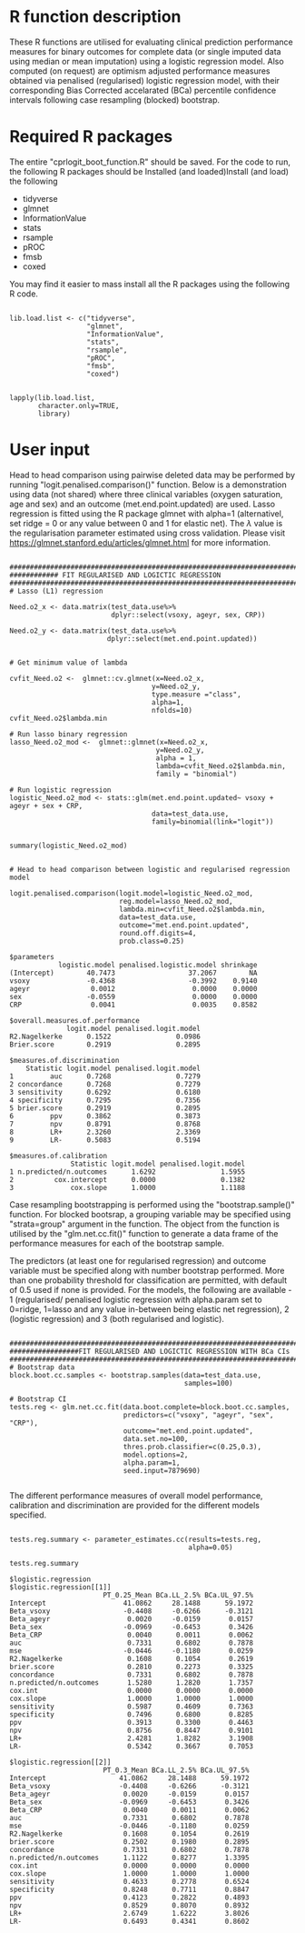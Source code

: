# R function description
These R functions are utilised for evaluating clinical prediction performance measures for binary outcomes for complete data (or single imputed data using median or mean imputation) using a logistic regression model. Also computed (on request) are optimism adjusted performance measures obtained via penalised (regularised) logistic regression model, with their corresponding Bias Corrected accelarated (BCa) percentile confidence intervals following case resampling (blocked) bootstrap.


# Required R packages
The entire "cprlogit_boot_function.R" should be saved. For the code to run, the following R packages should be Installed (and loaded)Install (and load) the following
 
 * tidyverse
 * glmnet
 * InformationValue
 * stats
 * rsample
 * pROC
 * fmsb
 * coxed
 
 You may find it easier to mass install all the R packages using the following R code.

```{r eval = FALSE, echo = FALSE}

lib.load.list <- c("tidyverse",
                   "glmnet",
                   "InformationValue",
                   "stats",
                   "rsample",
                   "pROC",
                   "fmsb",
                   "coxed")


lapply(lib.load.list,
       character.only=TRUE,
       library)
```

 
# User input

Head to head comparison using pairwise deleted data may be performed by running "logit.penalised.comparison()" function. Below is a demonstration using data (not shared) where three clinical variables (oxygen saturation, age and sex) and an outcome (met.end.point.updated) are used. Lasso regression is fitted using the R package glmnet  with alpha=1 (alternativel, set ridge = 0 or  any value between 0 and 1 for elastic net). The $\lambda$ value is the regularisation parameter estimated using cross validation. Please visit https://glmnet.stanford.edu/articles/glmnet.html for more information.

```{r eval = FALSE, echo = FALSE}

################################################################################
############ FIT REGULARISED AND LOGICTIC REGRESSION
################################################################################
# Lasso (L1) regression

Need.o2_x <- data.matrix(test_data.use%>%
                         dplyr::select(vsoxy, ageyr, sex, CRP))

Need.o2_y <- data.matrix(test_data.use%>%
                        dplyr::select(met.end.point.updated))


# Get minimum value of lambda

cvfit_Need.o2 <-  glmnet::cv.glmnet(x=Need.o2_x,
                                   y=Need.o2_y,
                                   type.measure ="class",
                                   alpha=1,
                                   nfolds=10)
cvfit_Need.o2$lambda.min

# Run lasso binary regression
lasso_Need.o2_mod <-  glmnet::glmnet(x=Need.o2_x,
                                    y=Need.o2_y,
                                    alpha = 1, 
                                    lambda=cvfit_Need.o2$lambda.min,
                                    family = "binomial")

# Run logistic regression
logistic_Need.o2_mod <- stats::glm(met.end.point.updated~ vsoxy + ageyr + sex + CRP,
                                   data=test_data.use,
                                   family=binomial(link="logit")) 


summary(logistic_Need.o2_mod)


# Head to head comparison between logistic and regularised regression model

logit.penalised.comparison(logit.model=logistic_Need.o2_mod,
                           reg.model=lasso_Need.o2_mod,
                           lambda.min=cvfit_Need.o2$lambda.min,
                           data=test_data.use,
                           outcome="met.end.point.updated",
                           round.off.digits=4,
                           prob.class=0.25)

$parameters
            logistic.model penalised.logistic.model shrinkage
(Intercept)        40.7473                  37.2067        NA
vsoxy              -0.4368                  -0.3992    0.9140
ageyr               0.0012                   0.0000    0.0000
sex                -0.0559                   0.0000    0.0000
CRP                 0.0041                   0.0035    0.8582

$overall.measures.of.performance
              logit.model penalised.logit.model
R2.Nagelkerke      0.1522                0.0986
Brier.score        0.2919                0.2895

$measures.of.discrimination
    Statistic logit.model penalised.logit.model
1         auc      0.7268                0.7279
2 concordance      0.7268                0.7279
3 sensitivity      0.6292                0.6180
4 specificity      0.7295                0.7356
5 brier.score      0.2919                0.2895
6         ppv      0.3862                0.3873
7         npv      0.8791                0.8768
8         LR+      2.3260                2.3369
9         LR-      0.5083                0.5194

$measures.of.calibration
               Statistic logit.model penalised.logit.model
1 n.predicted/n.outcomes      1.6292                1.5955
2          cox.intercept      0.0000                0.1382
3              cox.slope      1.0000                1.1188

```
Case resampling bootstrapping is performed using the "bootstrap.sample()" function. For blocked bootsrap, a grouping variable may be specified using "strata=group" argument in the function. The object from the function is utilised by the "glm.net.cc.fit()" function to generate a data frame of the performance measures for each of the bootstrap sample.  
 
The predictors (at least one for regularised regression) and outcome variable must be specified along with number bootstrap performed. More than one probability threshold for classification are permitted, with default of 0.5 used if none is provided. For the models, the following are available - 1 (regularised/ penalised logistic regression with alpha.param set to 0=ridge,  1=lasso and any value in-between being elastic net regression), 2 (logistic regression) and 3 (both regularised and logistic).

```{r eval = FALSE, echo = FALSE}

################################################################################
#################FIT REGULARISED AND LOGICTIC REGRESSION WITH BCa CIs
################################################################################
# Bootstrap data
block.boot.cc.samples <- bootstrap.samples(data=test_data.use,
                                           samples=100)

# Bootstrap CI
tests.reg <- glm.net.cc.fit(data.boot.complete=block.boot.cc.samples,
                            predictors=c("vsoxy", "ageyr", "sex", "CRP"),
                            outcome="met.end.point.updated",
                            data.set.no=100,
                            thres.prob.classifier=c(0.25,0.3),
                            model.options=2,
                            alpha.param=1,
                            seed.input=7879690)
                            
```

The different performance measures of overall model performance, calibration and discrimination are provided for the different models specified.

```{r eval = FALSE, echo = FALSE}

tests.reg.summary <- parameter_estimates.cc(results=tests.reg,
                                            alpha=0.05)

tests.reg.summary

$logistic.regression
$logistic.regression[[1]]
                       PT_0.25_Mean BCa.LL_2.5% BCa.UL_97.5%
Intercept                   41.0862     28.1488      59.1972
Beta_vsoxy                  -0.4408     -0.6266      -0.3121
Beta_ageyr                   0.0020     -0.0159       0.0157
Beta_sex                    -0.0969     -0.6453       0.3426
Beta_CRP                     0.0040      0.0011       0.0062
auc                          0.7331      0.6802       0.7878
mse                         -0.0446     -0.1180       0.0259
R2.Nagelkerke                0.1608      0.1054       0.2619
brier.score                  0.2810      0.2273       0.3325
concordance                  0.7331      0.6802       0.7878
n.predicted/n.outcomes       1.5280      1.2820       1.7357
cox.int                      0.0000      0.0000       0.0000
cox.slope                    1.0000      1.0000       1.0000
sensitivity                  0.5987      0.4609       0.7363
specificity                  0.7496      0.6800       0.8285
ppv                          0.3913      0.3300       0.4463
npv                          0.8756      0.8447       0.9101
LR+                          2.4281      1.8282       3.1908
LR-                          0.5342      0.3667       0.7053

$logistic.regression[[2]]
                       PT_0.3_Mean BCa.LL_2.5% BCa.UL_97.5%
Intercept                  41.0862     28.1488      59.1972
Beta_vsoxy                 -0.4408     -0.6266      -0.3121
Beta_ageyr                  0.0020     -0.0159       0.0157
Beta_sex                   -0.0969     -0.6453       0.3426
Beta_CRP                    0.0040      0.0011       0.0062
auc                         0.7331      0.6802       0.7878
mse                        -0.0446     -0.1180       0.0259
R2.Nagelkerke               0.1608      0.1054       0.2619
brier.score                 0.2502      0.1980       0.2895
concordance                 0.7331      0.6802       0.7878
n.predicted/n.outcomes      1.1122      0.8277       1.3395
cox.int                     0.0000      0.0000       0.0000
cox.slope                   1.0000      1.0000       1.0000
sensitivity                 0.4633      0.2778       0.6524
specificity                 0.8248      0.7711       0.8847
ppv                         0.4123      0.2822       0.4893
npv                         0.8529      0.8070       0.8932
LR+                         2.6749      1.6222       3.8026
LR-                         0.6493      0.4341       0.8602

```